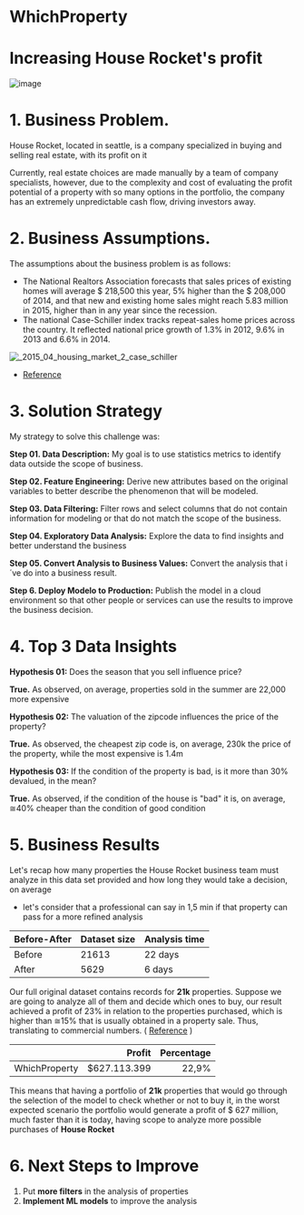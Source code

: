# WhichProperty

# Increasing House Rocket's profit 

![image](https://user-images.githubusercontent.com/72039442/117654827-ac494780-b16c-11eb-959a-993098baf89f.png)


# 1. Business Problem.

House Rocket, located in seattle, is a company specialized in buying and selling real estate, with its profit on it

Currently, real estate choices are made manually by a team of company specialists, however, due to the complexity and cost of evaluating the profit potential of a property with so many options in the portfolio, the company has an extremely unpredictable cash flow, driving investors away. 

# 2. Business Assumptions.

The assumptions about the business problem is as follows:

- The National Realtors Association forecasts that sales prices of existing homes will average $ 218,500 this year, 5% higher than the $ 208,000 of 2014, and that new and existing home sales might reach 5.83 million in 2015, higher than in any year since the recession.
- The national Case-Schiller index tracks repeat-sales home prices across the country. It reflected national price growth of 1.3% in 2012, 9.6% in 2013 and 6.6% in 2014.

![_2015_04_housing_market_2_case_schiller](https://user-images.githubusercontent.com/72039442/117127180-2430ff80-ad72-11eb-8f31-7acb474cc8f2.png)

- [Reference](https://smartasset.com/mortgage/housing-market-2015#:~:text=2015%20Forecast&text=The%20National%20Realtors%20Association%20forecasts,any%20year%20since%20the%20recession. )


   
# 3. Solution Strategy

My strategy to solve this challenge was:

**Step 01. Data Description:** My goal is to use statistics metrics to identify data outside the scope of business.

**Step 02. Feature Engineering:** Derive new attributes based on the original variables to better describe the phenomenon that will be modeled.

**Step 03. Data Filtering:** Filter rows and select columns that do not contain information for modeling or that do not match the scope of the business.

**Step 04. Exploratory Data Analysis:** Explore the data to find insights and better understand the business

**Step 05. Convert Analysis to Business Values:** Convert the analysis that i´ve do into a business result.

**Step 6. Deploy Modelo to Production:** Publish the model in a cloud environment so that other people or services can use the results to improve the business decision.

# 4. Top 3 Data Insights

**Hypothesis 01:** Does the season that you sell influence price?

**True.** As observed, on average, properties sold in the summer are 22,000 more expensive

**Hypothesis 02:**  The valuation of the zipcode influences the price of the property?

**True.** As observed, the cheapest zip code is, on average, 230k the price of the property, while the most expensive is 1.4m

**Hypothesis 03:** If the condition of the property is bad, is it more than 30% devalued, in the mean?

**True.** As observed, if the condition of the house is "bad" it is, on average, ≅40% cheaper than the condition of good condition


# 5. Business Results

Let's recap how many properties the House Rocket business team must analyze in this data set provided and how long they would take a decision, on average 
   - let's consider that a professional can say in 1,5 min if that property can pass for a more refined analysis

|Before-After   | Dataset size  | Analysis time  |        
|:--------------|:--------------|:---------------|
|Before         | 21613         | 22 days        |           
|After          | 5629          | 6 days         |           


Our full original dataset contains records for **21k** properties. Suppose we are going to analyze all of them and decide which ones to buy, our result achieved a profit of 23% in relation to the properties purchased, which is higher than ≅15% that is usually obtained in a property sale. Thus, translating to commercial numbers. ( [Reference](https://smallbusiness.chron.com/reasonable-profit-margin-17989.html) ) 

|                        | Profit            |Percentage         |
|:-----------------------|------------------:|------------------:|
| WhichProperty          | \$627.113.399  | 22,9%             |


This means that having a portfolio of **21k** properties that would go through the selection of the model to check whether or not to buy it, in the worst expected scenario the portfolio would generate a profit of $ 627 million, much faster than it is today, having scope to analyze more possible purchases of **House Rocket** 


# 6. Next Steps to Improve

1. Put **more filters** in the analysis of properties 
2. **Implement ML models** to improve the analysis



